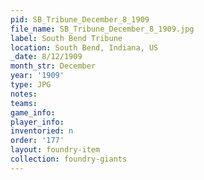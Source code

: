 ```yaml
---
pid: SB_Tribune_December_8_1909
file_name: SB_Tribune_December_8_1909.jpg
label: South Bend Tribune
location: South Bend, Indiana, US
_date: 8/12/1909
month_str: December
year: '1909'
type: JPG
notes: 
teams: 
game_info: 
player_info: 
inventoried: n
order: '177'
layout: foundry-item
collection: foundry-giants
---
```

